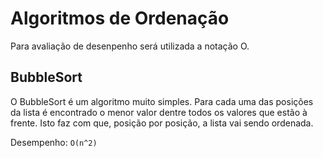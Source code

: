 # Algoritmos de Ordenação

Para avaliação de desenpenho será utilizada a notação O. 

## BubbleSort
O BubbleSort é um algoritmo muito simples. Para cada uma das posições da lista é encontrado o menor valor dentre todos os valores que estão à frente. Isto faz com que, posição por posição, a lista vai sendo ordenada.

Desempenho: `O(n^2)`